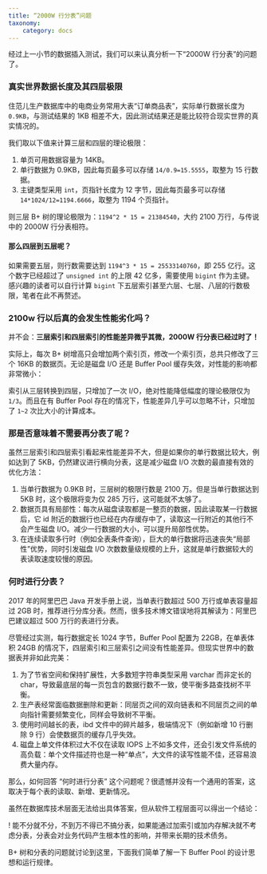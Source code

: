 ```yaml
---
title: “2000W 行分表”问题
taxonomy:
    category: docs
---
```


经过上一小节的数据插入测试，我们可以来认真分析一下“2000W 行分表”的问题了。

### 真实世界数据长度及其四层极限

住范儿生产数据库中的电商业务常用大表“订单商品表”，实际单行数据长度为`0.9KB`，与测试结果的 1KB 相差不大，因此测试结果还是能比较符合现实世界的真实情况的。

我们取以下值来计算三层和四层的理论极限：

1. 单页可用数据容量为 14KB。
2. 单行数据为 0.9KB，因此每页最多可以存储 `14/0.9=15.5555`，取整为 15 行数据。
3. 主键类型采用 `int`，页指针长度为 12 字节，因此每页最多可以存储 `14*1024/12=1194.6666`，取整为 1194 个页指针。

则三层 B+ 树的理论极限为：`1194^2 * 15 = 21384540`，大约 2100 万行，与传说中的 2000W 行分表相符。

#### 那么四层到五层呢？

如果需要五层，则行数需要达到 `1194^3 * 15 = 25533140760`，即 255 亿行。这个数字已经超过了 `unsigned int` 的上限 42 亿多，需要使用 `bigint` 作为主键。感兴趣的读者可以自行计算 `bigint` 下五层索引甚至六层、七层、八层的行数极限，笔者在此不再赘述。

### 2100w 行以后真的会发生性能劣化吗？

并不会：**三层索引和四层索引的性能差异微乎其微，2000W 行分表已经过时了！**

实际上，每次 B+ 树增高只会增加两个索引页，修改一个索引页，总共只修改了三个 16KB 的数据页。无论是磁盘 I/O 还是 Buffer Pool 缓存失效，对性能的影响都非常微小：

索引从三层转换到四层，只增加了一次 I/O，绝对性能降低幅度的理论极限仅为 `1/3`。而且在有 Buffer Pool 存在的情况下，性能差异几乎可以忽略不计，只增加了 `1~2` 次比大小的计算成本。

### 那是否意味着不需要再分表了呢？

虽然三层索引和四层索引看起来性能差异不大，但是如果你的单行数据比较大，例如达到了 5KB，仍然建议进行横向分表，这是减少磁盘 I/O 次数的最直接有效的优化方法：

1. 当单行数据为 0.9KB 时，三层树的极限行数是 2100 万。但是当单行数据达到 5KB 时，这个极限将变为仅 285 万行，这可能就不太够了。
2. 数据页具有局部性：每次从磁盘读取都是一整页的数据，因此读取某一行数据后，它 id 附近的数据行也已经在内存缓存中了，读取这一行附近的其他行不会产生磁盘 I/O。减少一行数据的大小，可以提升局部性优势。
3. 在连续读取多行时（例如全表条件查询），巨大的单行数据将迅速丧失“局部性”优势，同时引发磁盘 I/O 次数数量级规模的上升，这就是单行数据较大的表读取速度较慢的原因。

### 何时进行分表？

2017 年的阿里巴巴 Java 开发手册上说，当单表行数超过 500 万行或单表容量超过 2GB 时，推荐进行分库分表。然而，很多技术博文错误地将其解读为：阿里巴巴建议超过 500 万行的表进行分表。

尽管经过实测，每行数据定长 1024 字节，Buffer Pool 配置为 22GB，在单表体积 24GB 的情况下，四层索引和三层索引之间没有性能差异。但现实世界中的数据表并非如此完美：

1. 为了节省空间和保持扩展性，大多数短字符串类型采用 varchar 而非定长的 char，导致最底层的每一页包含的数据行数不一致，使平衡多路查找树不平衡。
2. 生产表经常面临数据删除和更新：同层页之间的双向链表和不同层页之间的单向指针需要频繁变化，同样会导致树不平衡。
3. 使用时间越长的表，ibd 文件中的碎片越多，极端情况下（例如新增 10 行删除 9 行）会使数据页的缓存几乎失效。
4. 磁盘上单文件体积过大不仅在读取 IOPS 上不如多文件，还会引发文件系统的高负载：单个文件描述符也是一种“单点”，大文件的读写性能不佳，还容易浪费大量内存。

那么，如何回答 “何时进行分表” 这个问题呢？很遗憾并没有一个通用的答案，这取决于每个表的读取、新增、更新情况。

虽然在数据库技术层面无法给出具体答案，但从软件工程层面可以得出一个结论：

! 能不分就不分，不到万不得已不搞分表，如果能通过加索引或加内存解决就不考虑分表，分表会对业务代码产生根本性的影响，并带来长期的技术债务。

B+ 树和分表的问题就讨论到这里，下面我们简单了解一下 Buffer Pool 的设计思想和运行规律。
